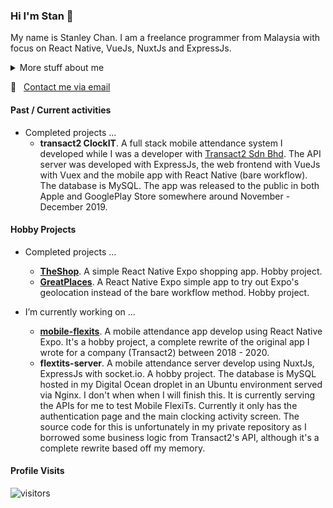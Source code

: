 ### Hi I'm Stan 👋

My name is Stanley Chan. I am a freelance programmer from Malaysia with focus on React Native, VueJs, NuxtJs and ExpressJs.

<details>
<summary>
  More stuff about me
</summary>
<br>
I started picking up programming again in 2017. I stopped practicing it in 2000. I used to code reports in INFORMIX 4GL. It was hard picking it up again. I had to relearn everything as the current tech is totally different to what I was exposed to before.
<br><br>
So yeah, I'd see myself as a self taught programmer.
</details>

:email: &nbsp; [Contact me via email](mailto:nahcnats@gmail.com) 

#### Past / Current activities
- Completed projects ...
  - **transact2 ClockIT**. A full stack mobile attendance system I developed while I was a developer with [Transact2 Sdn Bhd](https://transact2.com/). The API server was developed with ExpressJs, the web frontend with VueJs with Vuex and the mobile app with React Native (bare workflow). The database is MySQL. The app was released to the public in both Apple and GooglePlay Store somewhere around November - December 2019.
  
#### Hobby Projects
- Completed projects ...
  - **[TheShop](https://github.com/nahcnats/rnTheShop)**. A simple React Native Expo shopping app. Hobby project.
  - **[GreatPlaces](https://github.com/nahcnats/greatplaces)**. A React Native Expo simple app to try out Expo's geolocation instead of the bare workflow method. Hobby project.

- I’m currently working on ...
  - **[mobile-flexits](https://github.com/nahcnats/mobile-flexits)**. A mobile attendance app develop using React Native Expo. It's a hobby project, a complete rewrite of the original app I wrote for a company (Transact2) between 2018 - 2020.
  - **flextits-server**. A mobile attendance server develop using NuxtJs, ExpressJs with socket.io. A hobby project. The database is MySQL hosted in my Digital Ocean droplet in an Ubuntu environment served via Nginx. I don't when when I will finish this. It is currently serving the APIs for me to test Mobile FlexiTs. Currently it only has the authentication page and the main clocking activity screen. The source code for this is unfortunately in my private repository as I borrowed some business logic from Transact2's API, although it's a complete rewrite based off my memory.

#### Profile Visits
![visitors](https://visitor-badge.glitch.me/badge?page_id=nahcnats.nahcnats)
